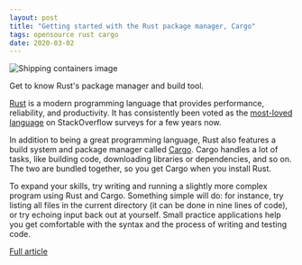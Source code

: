 ```yaml
---
layout: post
title: "Getting started with the Rust package manager, Cargo"
tags: opensource rust cargo
date: 2020-03-02
---
```


![Shipping containers image](https://opensource.com/sites/default/files/styles/image-full-size/public/lead-images/bus-containers2.png?itok=idd8duC_)

Get to know Rust's package manager and build tool.

[Rust](https://www.rust-lang.org/) is a modern programming language that provides performance, 
reliability, and productivity. It has consistently been voted as the 
[most-loved language](https://insights.stackoverflow.com/survey/2019#technology-_-most-loved-dreaded-and-wanted-languages) 
on StackOverflow surveys for a few years now.

In addition to being a great programming language, Rust also features a build system and package 
manager called [Cargo](https://doc.rust-lang.org/cargo/). Cargo handles a lot of tasks, like building 
code, downloading libraries or dependencies, and so on. The two are bundled together, so you get Cargo 
when you install Rust.

To expand your skills, try writing and running a slightly more complex program using Rust and Cargo. Something 
simple will do: for instance, try listing all files in the current directory (it can be done in nine lines of code), 
or try echoing input back out at yourself. Small practice applications help you get comfortable with the syntax and 
the process of writing and testing code.

[Full article](https://opensource.com/article/20/3/rust-cargo)
